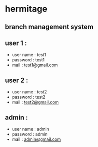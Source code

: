 # hermitage
## branch management system

## user 1 : 
- user name : test1
- password : test1
- mail : test1@gmail.com

## user 2 :
- user name : test2
- password : test2
- mail : test2@gmail.com

## admin : 
- user name : admin
- password : admin
- mail : admin@gmail.com